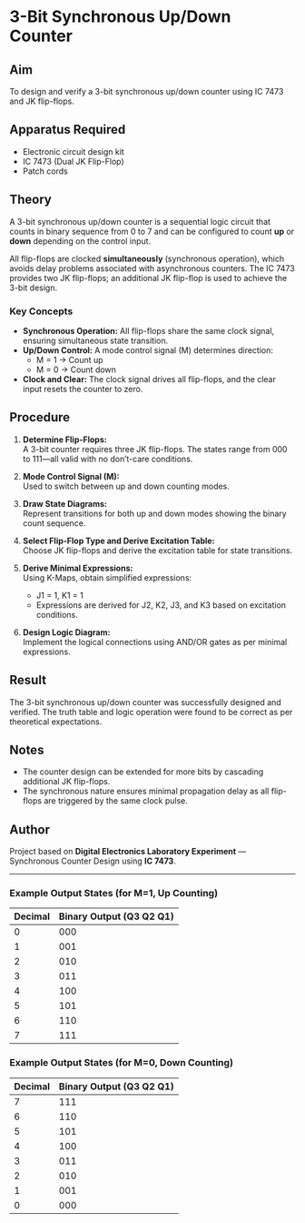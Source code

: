 # 3-Bit Synchronous Up/Down Counter

## Aim
To design and verify a 3-bit synchronous up/down counter using IC 7473 and JK flip-flops.

## Apparatus Required
- Electronic circuit design kit  
- IC 7473 (Dual JK Flip-Flop)  
- Patch cords  

## Theory
A 3-bit synchronous up/down counter is a sequential logic circuit that counts in binary sequence from 0 to 7 and can be configured to count **up** or **down** depending on the control input.  

All flip-flops are clocked **simultaneously** (synchronous operation), which avoids delay problems associated with asynchronous counters. The IC 7473 provides two JK flip-flops; an additional JK flip-flop is used to achieve the 3-bit design.

### Key Concepts
- **Synchronous Operation:** All flip-flops share the same clock signal, ensuring simultaneous state transition.  
- **Up/Down Control:** A mode control signal (M) determines direction:
  - M = 1 → Count up  
  - M = 0 → Count down  
- **Clock and Clear:** The clock signal drives all flip-flops, and the clear input resets the counter to zero.

## Procedure
1. **Determine Flip-Flops:**  
   A 3-bit counter requires three JK flip-flops. The states range from 000 to 111—all valid with no don’t-care conditions.

2. **Mode Control Signal (M):**  
   Used to switch between up and down counting modes.

3. **Draw State Diagrams:**  
   Represent transitions for both up and down modes showing the binary count sequence.

4. **Select Flip-Flop Type and Derive Excitation Table:**  
   Choose JK flip-flops and derive the excitation table for state transitions.

5. **Derive Minimal Expressions:**  
   Using K-Maps, obtain simplified expressions:
   - J1 = 1, K1 = 1  
   - Expressions are derived for J2, K2, J3, and K3 based on excitation conditions.

6. **Design Logic Diagram:**  
   Implement the logical connections using AND/OR gates as per minimal expressions.

## Result
The 3-bit synchronous up/down counter was successfully designed and verified. The truth table and logic operation were found to be correct as per theoretical expectations.

## Notes
- The counter design can be extended for more bits by cascading additional JK flip-flops.
- The synchronous nature ensures minimal propagation delay as all flip-flops are triggered by the same clock pulse.

## Author
Project based on **Digital Electronics Laboratory Experiment** — Synchronous Counter Design using **IC 7473**.

---

### Example Output States (for M=1, Up Counting)
| Decimal | Binary Output (Q3 Q2 Q1) |
|----------|--------------------------|
| 0 | 000 |
| 1 | 001 |
| 2 | 010 |
| 3 | 011 |
| 4 | 100 |
| 5 | 101 |
| 6 | 110 |
| 7 | 111 |

### Example Output States (for M=0, Down Counting)
| Decimal | Binary Output (Q3 Q2 Q1) |
|----------|--------------------------|
| 7 | 111 |
| 6 | 110 |
| 5 | 101 |
| 4 | 100 |
| 3 | 011 |
| 2 | 010 |
| 1 | 001 |
| 0 | 000 |
